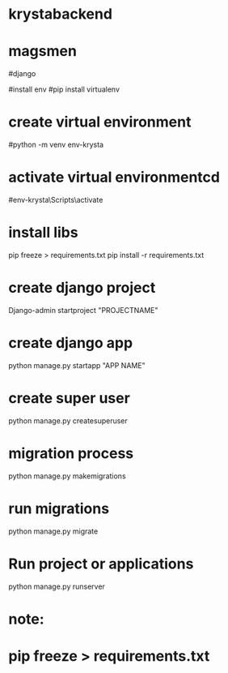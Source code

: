 # krystabackend

# magsmen
#django

#install env
#pip install virtualenv
# create virtual environment
#python -m venv env-krysta

# activate virtual environmentcd
#env-krysta\Scripts\activate

# install libs
pip freeze > requirements.txt 
pip install -r requirements.txt

# create django  project
Django-admin startproject "PROJECTNAME"

# create django app 
python manage.py startapp "APP NAME"

# create super user 
python manage.py createsuperuser
# migration process 
python manage.py makemigrations 

# run migrations 
python manage.py migrate 

# Run project or applications
python manage.py runserver

# note:
# pip freeze > requirements.txt 
